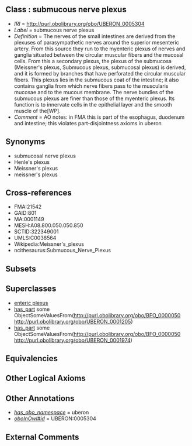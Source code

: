 
## Class : submucous nerve plexus

 * *IRI* = http://purl.obolibrary.org/obo/UBERON_0005304
 * *Label* = submucous nerve plexus
 * *Definition* = The nerves of the small intestines are derived from the plexuses of parasympathetic nerves around the superior mesenteric artery. From this source they run to the myenteric plexus of nerves and ganglia situated between the circular muscular fibers and the mucosal cells. From this a secondary plexus, the plexus of the submucosa (Meissner's plexus, Submucous plexus, submucosal plexus) is derived, and it is formed by branches that have perforated the circular muscular fibers. This plexus lies in the submucous coat of the intestine; it also contains ganglia from which nerve fibers pass to the muscularis mucosae and to the mucous membrane. The nerve bundles of the submucous plexus are finer than those of the myenteric plexus. Its function is to innervate cells in the epithelial layer and the smooth muscle of the[WP].
 * *Comment* = AO notes: in FMA this is part of the esophagus, duodenum and intestine; this violates part-disjointness axioms in uberon

## Synonyms

 * submucosal nerve plexus
 * Henle's plexus
 * Meissner's plexus
 * meissner's plexus

## Cross-references

 * FMA:21542
 * GAID:801
 * MA:0001149
 * MESH:A08.800.050.050.850
 * SCTID:322349001
 * UMLS:C0038564
 * Wikipedia:Meissner's_plexus
 * ncithesaurus:Submucous_Nerve_Plexus

## Subsets


## Superclasses

 * [enteric plexus](../../UBERON/29/UBERON_0000429.md)
 * [has_part](../../BFO/51/BFO_0000051.md) some ObjectSomeValuesFrom(<http://purl.obolibrary.org/obo/BFO_0000050> <http://purl.obolibrary.org/obo/UBERON_0001205>)
 * [has_part](../../BFO/51/BFO_0000051.md) some ObjectSomeValuesFrom(<http://purl.obolibrary.org/obo/BFO_0000050> <http://purl.obolibrary.org/obo/UBERON_0001974>)

## Equivalencies


## Other Logical Axioms


## Other Annotations

 * *[has_obo_namespace](../../ce/oboInOwl#hasOBONamespace.md)* = uberon
 * *[oboInOwl#id](../../id/oboInOwl#id.md)* = UBERON:0005304

## External Comments

